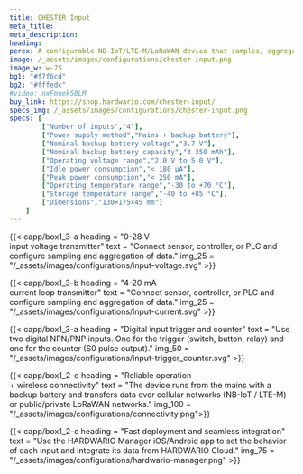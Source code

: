 ```yaml
---
title: CHESTER Input
meta_title: 
meta_description:
heading: 
perex: A configurable NB-IoT/LTE-M/LoRaWAN device that samples, aggregates, buffers, and reports values on four digital/analog inputs and captures changes on digital inputs.
image: /_assets/images/configurations/chester-input.png
image_w: w-75
bg1: "#f7f6cd"
bg2: "#fffedc"
#video: nxFmnek50LM
buy_link: https://shop.hardwario.com/chester-input/
specs_img: /_assets/images/configurations/chester-input.png
specs: [
        ["Number of inputs","4"],
        ["Power supply method","Mains + backup battery"],
        ["Nominal backup battery voltage","3.7 V"],
        ["Nominal backup battery capacity","3 350 mAh"],
        ["Operating voltage range","2.0 V to 5.0 V"],
        ["Idle power consumption","< 180 μA"],
        ["Peak power consumption","< 250 mA"],
        ["Operating temperature range","-30 to +70 °C"],
        ["Storage temperature range","-40 to +85 °C"],
        ["Dimensions","130×175×45 mm"]
    ]
---
```


{{< capp/box1_3-a heading = "0-28&nbsp;V<br/>input voltage transmitter" text = "Connect sensor, controller, or PLC and configure sampling and aggregation of data." img_25 = "/_assets/images/configurations/input-voltage.svg" >}}
        
{{< capp/box1_3-b heading = "4-20&nbsp;mA<br/>current loop transmitter" text = "Connect sensor, controller, or PLC and configure sampling and aggregation of data." img_25 = "/_assets/images/configurations/input-current.svg" >}}

{{< capp/box1_3-a heading = "Digital input trigger and counter" text = "Use two digital NPN/PNP inputs. One for the trigger (switch, button, relay) and one for the counter (S0 pulse output)." img_50 = "/_assets/images/configurations/input-trigger_counter.svg" >}}

{{< capp/box1_2-d heading = "Reliable operation<br/> + wireless connectivity" text = "The device runs from the mains with a backup battery and transfers data over cellular networks (NB-IoT / LTE-M) or public/private LoRaWAN networks." img_100 = "/_assets/images/configurations/connectivity.png">}}

{{< capp/box1_2-c heading = "Fast deployment and seamless integration" text = "Use the HARDWARIO Manager iOS/Android app to set the behavior of each input and integrate its data from HARDWARIO Cloud." img_75 = "/_assets/images/configurations/hardwario-manager.png" >}}
